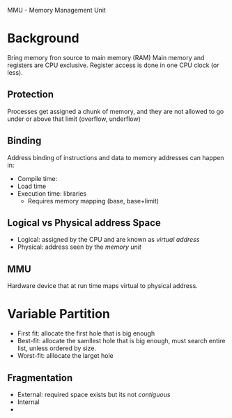 MMU - Memory Management Unit
# Background
Bring memory fron source to main memory (RAM)
Main memory and registers are CPU exclusive.
Register access is done in one CPU clock (or less).
## Protection
Processes get assigned a chunk of memory, and they are not allowed to go under or above that limit (overflow, underflow)
## Binding
Address binding of instructions and data to memory addresses can happen in:
- Compile time:
- Load time
- Execution time: libraries
	- Requires memory mapping (base, base+limit)
## Logical vs Physical address Space
- Logical: assigned by the CPU and are known as *virtual address*
- Physical: address seen by the *memory unit*
## MMU
Hardware device that at run time maps virtual to physical address.
# Variable Partition
- First fit: allocate the first hole that is big enough
- Best-fit: allocate the samllest hole that is big enough, must search entire list, unless ordered by size.
- Worst-fit: alllocate the larget hole
## Fragmentation
- External: required space exists but its not *contiguous*
- Internal
- 